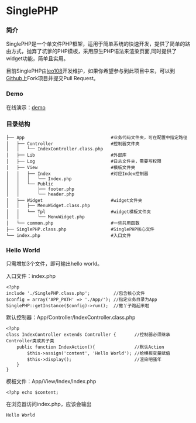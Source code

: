 # SinglePHP

### 简介

SinglePHP是一个单文件PHP框架，适用于简单系统的快速开发，提供了简单的路由方式，抛弃了坑爹的PHP模板，采用原生PHP语法来渲染页面,同时提供了widget功能，简单且实用。

目前SinglePHP由[leo108](http://leo108.com)开发维护，如果你希望参与到此项目中来，可以到[Github](https://github.com/leo108/SinglePHP)上Fork项目并提交Pull Request。

### Demo

在线演示：[demo](http://singlephp.sinaapp.com)

### 目录结构

    ├── App                                 #业务代码文件夹，可在配置中指定路径
    │   ├── Controller                      #控制器文件夹
    │   │   └── IndexController.class.php
    │   ├── Lib                             #外部库
    │   ├── Log                             #日志文件夹，需要写权限
    │   ├── View                            #模板文件夹
    │   │   ├── Index                       #对应Index控制器
    │   │   │   └── Index.php
    │   │   └── Public
    │   │       ├── footer.php
    │   │       └── header.php
    │   ├── Widget                          #widget文件夹
    │   │   ├── MenuWidget.class.php
    │   │   └── Tpl                         #widget模板文件夹
    │   │       └── MenuWidget.php
    │   └── common.php                      #一些共用函数
    ├── SinglePHP.class.php                 #SinglePHP核心文件
    └── index.php                           #入口文件
    
### Hello World

只需增加3个文件，即可输出hello world。

入口文件：index.php

    <?php
    include './SinglePHP.class.php';         //包含核心文件
    $config = array('APP_PATH' => './App/'); //指定业务目录为App
    SinglePHP::getInstance($config)->run();  //撒丫子跑起来啦
    
默认控制器：App/Controller/IndexController.class.php

    <?php
    class IndexController extends Controller {       //控制器必须继承Controller类或其子类
        public function IndexAction(){               //默认Action
            $this->assign('content', 'Hello World'); //给模板变量赋值
            $this->display();                        //渲染吧骚年
        }
    }
    
模板文件：App/View/Index/Index.php

    <?php echo $content;
    
在浏览器访问index.php，应该会输出

    Hello World
